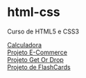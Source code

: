 # html-css
 Curso de HTML5 e CSS3

[Calculadora](https://joelribeirod.github.io/html-css/Tentativas/Tentativa04/index.html)
<br>
[Projeto E-Commerce](https://joelribeirod.github.io/html-css/Tentativas/Tentativa05/index.html)
<br>
[Projeto Get Or Drop](https://joelribeirod.github.io/html-css/Tentativas/Tentativa07/htmlCss/landPage/index.html)
<br>
[Projeto de FlashCards](https://joelribeirod.github.io/html-css/Tentativas/Tentativa06/index.html)
